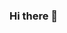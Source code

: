 ### Hi there 👋

<!--
**Marnel0/Marnel0** is a ✨ _special_ ✨ repository because its `README.md` (this file) appears on your GitHub profile.

![Ethereum](https://img.shields.io/badge/Ethereum-3C3C3D?style=for-the-badge&logo=Ethereum&logoColor=white)
-->
